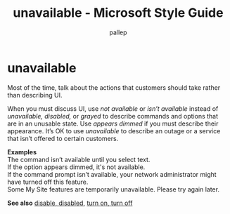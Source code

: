 ﻿---
title: unavailable - Microsoft Style Guide
author: pallep
ms.author: pallep
ms.date: 1/19/2018
ms.topic: article
ms.prod: non-product-specific
---

# unavailable

Most of the time, talk about the actions that customers should take rather than describing UI. 

When you must discuss UI, use *not available* or *isn’t available* instead of *unavailable, disabled,* or *grayed* to describe commands and options that are in an unusable state. Use *appears dimmed* if you must describe their appearance. It’s OK to use *unavailable* to describe an outage or a service that isn’t offered to certain customers.  

**Examples**  
The command isn’t available until you select text.  
If the option appears dimmed, it's not available.  
If the command prompt isn’t available, your network administrator might have turned off this feature.  
Some My Site features are temporarily unavailable. Please try again later.

**See also** [disable, disabled](/style-guide/a-z-word-list-term-collections/d/disable-disabled), [turn on, turn off](/style-guide/a-z-word-list-term-collections/t/turn-on-turn-off)
